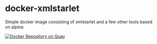 # docker-xmlstarlet
Simple docker image consisting of xmlstarlet and a few other tools based on alpine.

[![Docker Repository on Quay](https://quay.io/repository/kllex/docker-xmlstarlet/status "Docker Repository on Quay")](https://quay.io/repository/kllex/docker-xmlstarlet)
